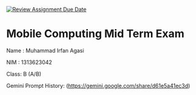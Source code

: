 [![Review Assignment Due Date](https://classroom.github.com/assets/deadline-readme-button-22041afd0340ce965d47ae6ef1cefeee28c7c493a6346c4f15d667ab976d596c.svg)](https://classroom.github.com/a/T0qt99Uw)
# Mobile Computing Mid Term Exam
Name : Muhammad Irfan Agasi

NIM  : 1313623042

Class: B (A/B)

Gemini Prompt History: (https://gemini.google.com/share/d61e5a41ec3d)

